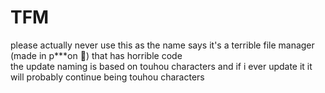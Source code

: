 # TFM
please actually never use this as the name says it's a terrible file manager (made in p***on 🤮) that has horrible code  
the update naming is based on touhou characters and if i ever update it it will probably continue being touhou characters
